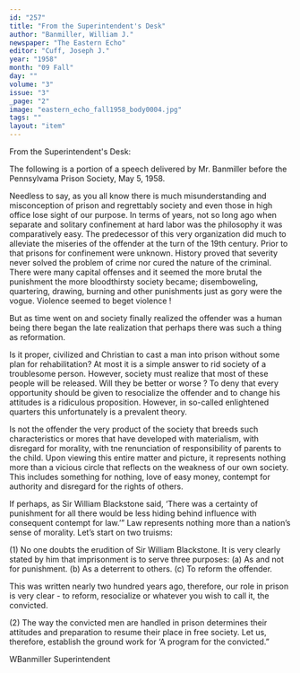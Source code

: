 ```yaml
---
id: "257"
title: "From the Superintendent's Desk"
author: "Banmiller, William J."
newspaper: "The Eastern Echo"
editor: "Cuff, Joseph J."
year: "1958"
month: "09 Fall"
day: ""
volume: "3"
issue: "3"
_page: "2"
image: "eastern_echo_fall1958_body0004.jpg"
tags: ""
layout: "item"
---
```

From the Superintendent's Desk:

The following is a portion of a speech delivered by Mr. Banmiller before the Pennsylvama
Prison Society, May 5, 1958.

Needless to say, as you all know there is much misunderstanding and misconception of prison and
regrettably society and even those in high office lose sight of our purpose.
In terms of years, not so long ago when separate and solitary confinement at hard labor was the
philosophy it was comparatively easy. The predecessor of this very organization did much to alleviate the
miseries of the offender at the turn of the 19th century. Prior to that prisons for confinement were
unknown. History proved that severity never solved the problem of crime nor cured the nature of the
criminal. There were many capital offenses and it seemed the more brutal the punishment the more
bloodthirsty society became; disemboweling, quartering, drawing, burning and other punishments just
as gory were the vogue. Violence seemed to beget violence !

But as time went on and society finally realized the offender was a human being there began the
late realization that perhaps there was such a thing as reformation.

Is it proper, civilized and Christian to cast a man into prison without some plan for rehabilitation?
At most it is a simple answer to rid society of a troublesome person. However, society must realize that
most of these people will be released. Will they be better or worse ? To deny that every opportunity
should be given to resocialize the offender and to change his attitudes is a ridiculous proposition.
However, in so-called enlightened quarters this unfortunately is a prevalent theory.

Is not the offender the very product of the society that breeds such characteristics or mores that
have developed with materialism, with disregard for morality, with tne renunciation of responsibility
of parents to the child. Upon viewing this entire matter and picture, it represents nothing more than a
vicious circle that reflects on the weakness of our own society. This includes something for nothing,
love of easy money, contempt for authority and disregard for the rights of others.

If perhaps, as Sir William Blackstone said, ‘There was a certainty of punishment for all there would
be less hiding behind influence with consequent contempt for law.’” Law represents nothing more than
a nation’s sense of morality. Let’s start on two truisms:

(1) No one doubts the erudition of Sir William Blackstone. It is very clearly stated by him that
imprisonment is to serve three purposes:
(a) As and not for punishment.
(b) As a deterrent to others.
(c) To reform the offender.

This was written nearly two hundred years ago, therefore, our role in prison is very clear - to
reform, resocialize or whatever you wish to call it, the convicted.

(2) The way the convicted men are handled in prison determines their attitudes and preparation
to resume their place in free society. Let us, therefore, establish the ground work for ‘A program for the
convicted.”

WBanmiller
Superintendent
